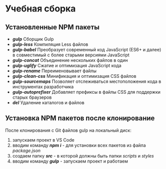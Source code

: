 # Учебная сборка
## Установленные NPM пакеты
+ ***gulp*** Сборщик Gulp  
+ ***gulp-less*** Компиляция Less файлов  
+ ***gulp-babel*** Преобразует современный код JavaScript (ES6+ и далее) в совместимый с более старыми версиями JavaScript  
+ ***gulp-concat*** Объединение нескольких файлов в один  
+ ***gulp-uglify*** Сжатие и оптимизация JavaScript кода  
+ ***gulp-rename*** Переименовывает файлы  
+ ***gulp-clean-css*** Минификация и оптимизация CSS файлов 
+ ***gulp-sourcemaps*** Позволяет отслеживаться местоположения кода в инструментах разработчика  
+ ***gulp-autoprefixer*** Добавляет префиксы в файлы CSS для поддержки старых браузеров  
+ ***del*** Удаление каталогов и файлов  

## Установка NPM пакетов после клонирование
После клонирования с Git файлов gulp на локальный диск:
1. запускаем проект в VS Code  
2. вводим команду ***npm i*** - для установки всех пакетов из файла *package.json*  
3. создаем папку ***src*** - в которой должны быть папки *scripts* и *styles*
4. вводим команду ***gulp*** - запускаем проект и работаем